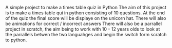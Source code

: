 A simple project to make a times table quiz in Python
The aim of this project is to make a times table qui in python consisting of 10 questions.
At the end of the quiz the final score will be displaye on the unicorn hat.
There will also be animations for correct / incorrect answers
There will also be a parrallel project in scratch, the aim being to work with 10 - 12 years olds to look at
the parrallels betwen the two languahges and begin the switch form scratch to python.

